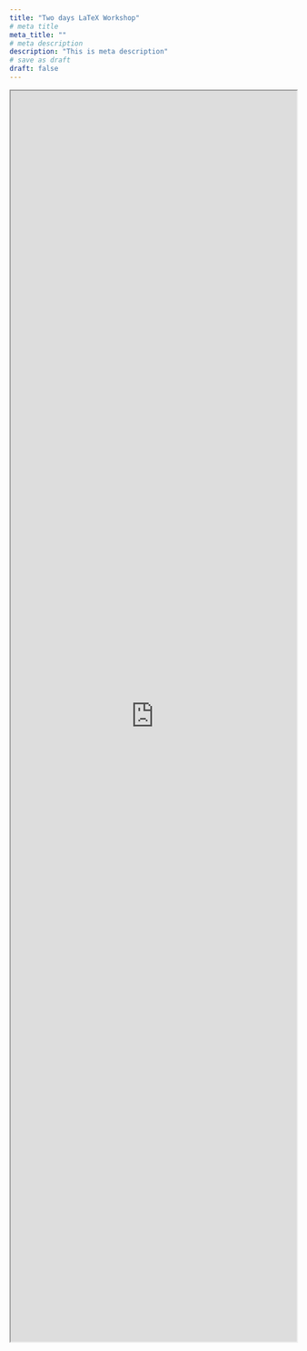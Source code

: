 ```yaml
---
title: "Two days LaTeX Workshop"
# meta title
meta_title: ""
# meta description
description: "This is meta description"
# save as draft
draft: false
---
```


<iframe src="https://docs.google.com/forms/d/e/1FAIpQLSfrnqzc9My6Ysw9ZrsiPCIgel4Z7ayoJO58D1O_8G8896i7aA/viewform?embedded=true" width="100%" height="2800" frameborder="50%" marginheight="0" marginwidth="0">Loading…</iframe>
<div>

  <style>
  /* Mobile-specific styles */
  @media (max-width: 767px) {

    iframe {
      height: 2800px;
    }
  }

  /* Desktop-specific styles */
  @media (min-width: 768px) {
    iframe {
      height: 2200px;
    }
  }

  </style>
